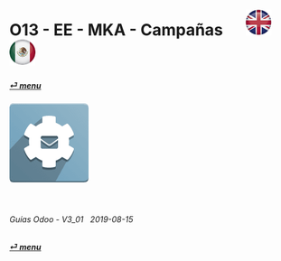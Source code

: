 # O13 - EE - MKA - Campañas &nbsp;&nbsp;&nbsp;&nbsp; [![en-uk](/doc/img/flg/en-uk-flg-btn-sml.png)](/en-uk/o13/ee/mka/en-uk-o13-ee-mka-marketing-automation-guides.md) [ ![es-mx](/doc/img/flg/es-mx-flg-btn-sml.png)](/es-mx/o13/ee/mka/es-mx-o13-ee-mka-marketing-automation-guides.md)
#### [_&#x23CE; menu_](/es-mx/o13/ee/es-mx-o13-ee-guides-menu.md "Regresar al menú de EE")  
### ![mka](/doc/img/app/big/mka.png)
[ⱽ¹²³⁴⁵⁶⁷⁸⁹⁰⁻]: # (ⱽ¹²³⁴⁵⁶⁷⁸⁹⁰⁻)

<br>

###### Guías Odoo - V3_01 &nbsp; 2019-08-15  
**[_&#x23CE; menu_](/es-mx/o13/ee/es-mx-o13-ee-guides-menu.md)**  

